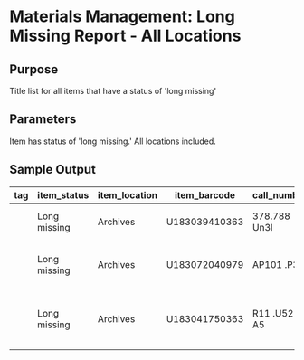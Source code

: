 # Materials Management: Long Missing Report - All Locations

## Purpose
Title list for all items that have a status of 'long missing'

## Parameters
Item has status of 'long missing.' All locations included. 

## Sample Output
| tag | item_status  | item_location | item_barcode  | call_number  | shelf_order                             | title                                                           | enumeration     | volume | copy_number         | long_missing_note |
|-----|--------------|---------------|---------------|--------------|-----------------------------------------|-----------------------------------------------------------------|-----------------|--------|---------------------|-------------------|
|     | Long missing | Archives      | U183039410363 | 378.788 Un3l | 3378.788 UN 13L 41921 11                | Commencement exercises.                                         | 1921            | 1      |                     |                   |
|     | Long missing | Archives      | U183072040979 | AP101 .P35   | AP 3101 P35 V 11 NO 11 13 41963 12      | Penny prose.                                                    | v.1 no.1-3 1963 | 2      |                     |                   |
|     | Long missing | Archives      | U183041750363 | R11 .U52 A5  | R 211 U52 A5 41966 41967 41967 41968 11 | Annual report of the Department of   Obstetrics and Gynecology. |                 | 1      | 1966/1967-1967/1968 |                   |
